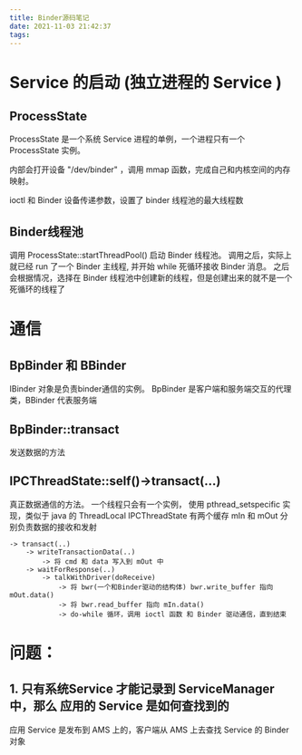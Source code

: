 ```yaml
---
title: Binder源码笔记
date: 2021-11-03 21:42:37
tags:
---
```


# Service 的启动 (独立进程的 Service )
## ProcessState
ProcessState 是一个系统 Service 进程的单例，一个进程只有一个 ProcessState 实例。 

内部会打开设备 "/dev/binder" ，调用 mmap 函数，完成自己和内核空间的内存映射。

ioctl 和 Binder 设备传递参数，设置了 binder 线程池的最大线程数

## Binder线程池
调用 ProcessState::startThreadPool() 启动 Binder 线程池。 调用之后，实际上就已经 run 了一个 Binder 主线程, 并开始 while 死循环接收 Binder 消息。 
之后会根据情况，选择在 Binder 线程池中创建新的线程，但是创建出来的就不是一个死循环的线程了

# 通信
## BpBinder 和 BBinder 
IBinder 对象是负责binder通信的实例。 BpBinder 是客户端和服务端交互的代理类，BBinder 代表服务端

## BpBinder::transact
发送数据的方法

## IPCThreadState::self()->transact(...)
真正数据通信的方法。 一个线程只会有一个实例， 使用 pthread_setspecific 实现，类似于 java 的 ThreadLocal
IPCThreadState 有两个缓存 mIn 和 mOut 分别负责数据的接收和发射

```shell
-> transact(..)
    -> writeTransactionData(..)
        -> 将 cmd 和 data 写入到 mOut 中
    -> waitForResponse(..)
        -> talkWithDriver(doReceive)
            -> 将 bwr(一个和Binder驱动的结构体) bwr.write_buffer 指向 mOut.data()
            -> 将 bwr.read_buffer 指向 mIn.data()
            -> do-while 循环，调用 ioctl 函数 和 Binder 驱动通信，直到结束
```



# 问题：
## 1. 只有系统Service 才能记录到 ServiceManager 中，那么 应用的 Service 是如何查找到的
应用 Service 是发布到 AMS 上的，客户端从 AMS 上去查找 Service 的 Binder 对象